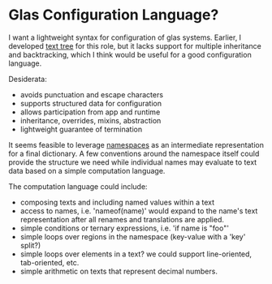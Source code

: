 # Glas Configuration Language?

I want a lightweight syntax for configuration of glas systems. Earlier, I developed [text tree](TextTree.md) for this role, but it lacks support for multiple inheritance and backtracking, which I think would be useful for a good configuration language.

Desiderata:

* avoids punctuation and escape characters
* supports structured data for configuration
* allows participation from app and runtime
* inheritance, overrides, mixins, abstraction
* lightweight guarantee of termination

It seems feasible to leverage [namespaces](GlasNamespaces.md) as an intermediate representation for a final dictionary. A few conventions around the namespace itself could provide the structure we need while individual names may evaluate to text data based on a simple computation language. 

The computation language could include:

* composing texts and including named values within a text
* access to names, i.e. 'nameof(name)' would expand to the name's text representation after all renames and translations are applied. 
* simple conditions or ternary expressions, i.e. 'if name is "foo"'
* simple loops over regions in the namespace (key-value with a 'key' split?)
* simple loops over elements in a text? we could support line-oriented, tab-oriented, etc.
* simple arithmetic on texts that represent decimal numbers.



